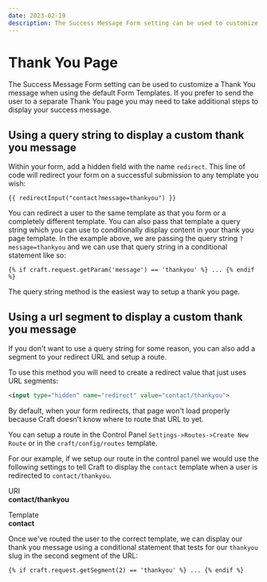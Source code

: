 ```yaml
---
date: 2023-02-19
description: The Success Message Form setting can be used to customize a Thank You message when using the default Form Templates.
---
```


# Thank You Page

The Success Message Form setting can be used to customize a Thank You message when using the default Form Templates. If you prefer to send the user to a separate Thank You page you may need to take additional steps to display your success message.

## Using a query string to display a custom thank you message

Within your form, add a hidden field with the name `redirect`. This line of code will redirect your form on a successful submission to any template you wish:

``` twig
{{ redirectInput("contact?message=thankyou") }}
```

You can redirect a user to the same template as that you form or a completely different template. You can also pass that template a query string which you can use to conditionally display content in your thank you page template. In the example above, we are passing the query string `?message=thankyou` and we can use that query string in a conditional statement like so:

``` twig
{% if craft.request.getParam('message') == 'thankyou' %} ... {% endif %}
```

The query string method is the easiest way to setup a thank you page.

## Using a url segment to display a custom thank you message

If you don't want to use a query string for some reason, you can also add a segment to your redirect URL and setup a route.

To use this method you will need to create a redirect value that just uses URL segments:

``` html
<input type="hidden" name="redirect" value="contact/thankyou">
```

By default, when your form redirects, that page won't load properly because Craft doesn't know where to route that URL to yet.

You can setup a route in the Control Panel `Settings->Routes->Create New Route` or in the `craft/config/routes` template.

For our example, if we setup our route in the control panel we would use the following settings to tell Craft to display the `contact` template when a user is redirected to `contact/thankyou`.

URI<br>
**contact/thankyou**

Template<br>
**contact**

Once we've routed the user to the correct template, we can display our thank you message using a conditional statement that tests for our `thankyou` slug in the second segment of the URL:

``` twig
{% if craft.request.getSegment(2) == 'thankyou' %} ... {% endif %}
```
